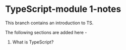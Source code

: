 # TypeScript-module 1-notes
This branch contains an introduction to TS.

The following sections are added here -
1. What is TypeScript?
